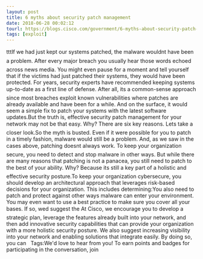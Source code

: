 ```yaml
---
layout: post
title: 6 myths about security patch management
date: 2018-06-28 00:02:12
tourl: https://blogs.cisco.com/government/6-myths-about-security-patch-management
tags: [exploit]
---
```

tttIf we had just kept our systems patched, the malware wouldnt have been a problem. After every major breach you usually hear those words echoed across news media. You might even pause for a moment and tell yourself that if the victims had just patched their systems, they would have been protected. For years, security experts have recommended keeping systems up-to-date as a first line of defense. After all, its a common-sense approach since most breaches exploit known vulnerabilities where patches are already available and have been for a while. And on the surface, it would seem a simple fix to patch your systems with the latest software updates.But the truth is, effective security patch management for your network may not be that easy. Why? There are six key reasons. Lets take a closer look.So the myth is busted. Even if it were possible for you to patch in a timely fashion, malware would still be a problem. And, as we saw in the cases above, patching doesnt always work. To keep your organization secure, you need to detect and stop malware in other ways. But while there are many reasons that patching is not a panacea, you still need to patch to the best of your ability. Why? Because its still a key part of a holistic and effective security posture.To keep your organization cybersecure, you should develop an architectural approach that leverages risk-based decisions for your organization. This includes determining:You also need to patch and protect against other ways malware can enter your environment. You may even want to use a best practice to make sure you cover all your bases. If so, wed suggest the At Cisco, we encourage you to develop a strategic plan, leverage the features already built into your network, and then add innovative security capabilities that can provide your organization with a more holistic security posture. We also suggest increasing visibility into your network and enabling solutions that integrate easily. By doing so, you can   Tags:We'd love to hear from you! To earn points and badges for participating in the conversation, join 